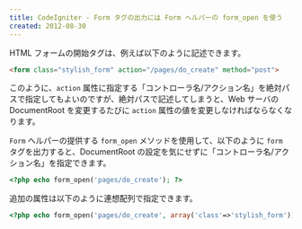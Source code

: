 ```yaml
---
title: CodeIgniter - Form タグの出力には Form ヘルパーの form_open を使う
created: 2012-08-30
---
```


HTML フォームの開始タグは、例えば以下のように記述できます。

~~~ html
<form class="stylish_form" action="/pages/do_create" method="post">
~~~

このように、`action` 属性に指定する「コントローラ名/アクション名」を絶対パスで指定してもよいのですが、絶対パスで記述してしまうと、Web サーバの DocumentRoot を変更するたびに `action` 属性の値を変更しなければならなくなります。

`Form` ヘルパーの提供する `form_open` メソッドを使用して、以下のように `form` タグを出力すると、DocumentRoot の設定を気にせずに「コントローラ名/アクション名」を指定できます。

~~~ php
<?php echo form_open('pages/do_create'); ?>
~~~

追加の属性は以下のように連想配列で指定できます。

~~~ php
<?php echo form_open('pages/do_create', array('class'=>'stylish_form')); ?>
~~~

